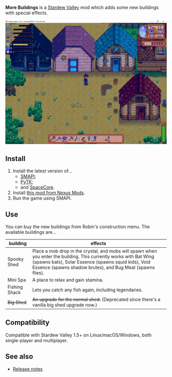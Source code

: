 ﻿**More Buildings** is a [Stardew Valley](http://stardewvalley.net/) mod which adds some new
buildings with special effects.

![](screenshot.png)

## Install
1. Install the latest version of...
   * [SMAPI](https://smapi.io);
   * [PyTK](https://www.nexusmods.com/stardewvalley/mods/1726);
   * and [SpaceCore](https://www.nexusmods.com/stardewvalley/mods/1348).
2. Install [this mod from Nexus Mods](http://www.nexusmods.com/stardewvalley/mods/2757).
3. Run the game using SMAPI.

## Use
You can buy the new buildings from Robin's construction menu. The available buildings are...

building      | effects
------------- | -------
Spooky Shed   | Place a mob drop in the crystal, and mobs will spawn when you enter the building. This currently works with Bat Wing (spawns bats), Solar Essence (spawns squid kids), Void Essence (spawns shadow brutes), and Bug Meat (spawns flies).
Mini Spa      | A place to relax and gain stamina.
Fishing Shack | Lets you catch any fish again, including legendaries.
~~Big Shed~~  | ~~An upgrade for the normal shed.~~ (Deprecated since there's a vanilla big shed upgrade now.)

## Compatibility
Compatible with Stardew Valley 1.5+ on Linux/macOS/Windows, both single-player and multiplayer.

## See also
* [Release notes](release-notes.md)
